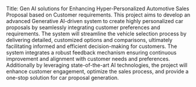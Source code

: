 Title: Gen AI solutions for Enhancing Hyper-Personalized Automotive Sales Proposal based on Customer requirements. 
This project aims to develop an advanced Generative AI-driven system to create highly personalized car proposals by seamlessly integrating customer preferences and requirements. The system will streamline the vehicle selection process by delivering detailed, customized options and comparisons, ultimately facilitating informed and efficient decision-making for customers. The system integrates a robust feedback mechanism ensuring continuous improvement and alignment with customer needs and preferences. Additionally by leveraging state-of-the-art AI technologies, the project will enhance customer engagement, optimize the sales process, and provide a one-stop solution for car proposal generation.  
